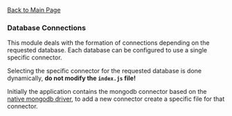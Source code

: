 [Back to Main Page](https://github.com/SorinGFS/access-proxy#configuration)

### Database Connections

This module deals with the formation of connections depending on the requested database. Each database can be configured to use a single specific connector.

Selecting the specific connector for the requested database is done dynamically, **do not modify the `index.js` file!**

Initially the application contains the mongodb connector based on the [native mongodb driver](https://github.com/mongodb/node-mongodb-native), to add a new connector create a specific file for that connector.